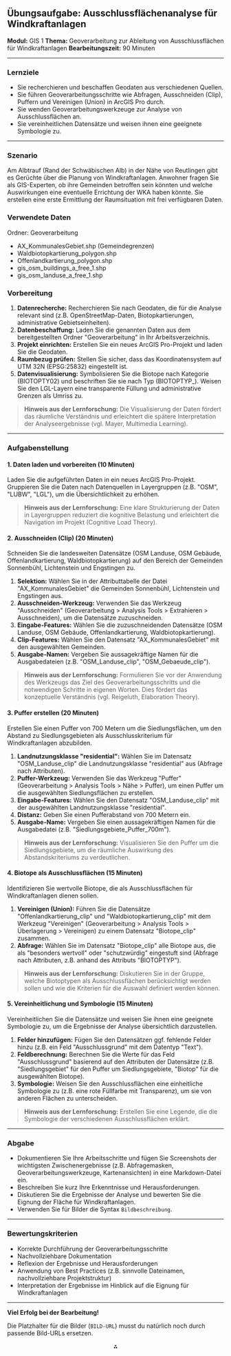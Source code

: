 ## Übungsaufgabe: Ausschlussflächenanalyse für Windkraftanlagen

**Modul:** GIS 1
**Thema:** Geoverarbeitung zur Ableitung von Ausschlussflächen für Windkraftanlagen
**Bearbeitungszeit:** 90 Minuten

---

### **Lernziele**

- Sie recherchieren und beschaffen Geodaten aus verschiedenen Quellen.
- Sie führen Geoverarbeitungsschritte wie Abfragen, Ausschneiden (Clip), Puffern und Vereinigen (Union) in ArcGIS Pro durch.
- Sie wenden Geoverarbeitungswerkzeuge zur Analyse von Ausschlussflächen an.
- Sie vereinheitlichen Datensätze und weisen ihnen eine geeignete Symbologie zu.

---

### **Szenario**

Am Albtrauf (Rand der Schwäbischen Alb) in der Nähe von Reutlingen gibt es Gerüchte über die Planung von Windkraftanlagen. Anwohner fragen Sie als GIS-Experten, ob ihre Gemeinden betroffen sein könnten und welche Auswirkungen eine eventuelle Errichtung der WKA haben könnte. Sie erstellen eine erste Ermittlung der Raumsituation mit frei verfügbaren Daten.

### **Verwendete Daten**

Ordner: Geoverarbeitung

* AX\_KommunalesGebiet.shp (Gemeindegrenzen)
* Waldbiotopkartierung\_polygon.shp
* Offenlandkartierung\_polygon.shp
* gis\_osm\_buildings\_a\_free\_1.shp
* gis\_osm\_landuse\_a\_free\_1.shp


### **Vorbereitung**

1. **Datenrecherche:**  Recherchieren Sie nach Geodaten, die für die Analyse relevant sind (z.B. OpenStreetMap-Daten, Biotopkartierungen, administrative Gebietseinheiten).
2. **Datenbeschaffung:** Laden Sie die genannten Daten aus dem bereitgestellten Ordner "Geoverarbeitung" in Ihr Arbeitsverzeichnis.
3. **Projekt einrichten:** Erstellen Sie ein neues ArcGIS Pro-Projekt und laden Sie die Geodaten.
4. **Raumbezug prüfen:** Stellen Sie sicher, dass das Koordinatensystem auf UTM 32N (EPSG:25832) eingestellt ist.
5. **Datenvisualisierung:**  Symbolisieren Sie die Biotope nach Kategorie (BIOTOPTY02) und beschriften Sie sie nach Typ (BIOTOPTYP\_). Weisen Sie den LGL-Layern eine transparente Füllung und administrative Grenzen als Umriss zu.

> **Hinweis aus der Lernforschung:** Die Visualisierung der Daten fördert das räumliche Verständnis und erleichtert die spätere Interpretation der Analyseergebnisse (vgl. Mayer, Multimedia Learning).

---

### **Aufgabenstellung**

#### **1.  Daten laden und vorbereiten (10 Minuten)**

Laden Sie die aufgeführten Daten in ein neues ArcGIS Pro-Projekt. Gruppieren Sie die Daten nach Datenquellen in Layergruppen (z.B. "OSM", "LUBW", "LGL"), um die Übersichtlichkeit zu erhöhen.

> **Hinweis aus der Lernforschung:** Eine klare Strukturierung der Daten in Layergruppen reduziert die kognitive Belastung und erleichtert die Navigation im Projekt (Cognitive Load Theory).

#### **2.  Ausschneiden (Clip) (20 Minuten)**

Schneiden Sie die landesweiten Datensätze (OSM Landuse, OSM Gebäude, Offenlandkartierung, Waldbiotopkartierung) auf den Bereich der Gemeinden Sonnenbühl, Lichtenstein und Engstingen zu.

1. **Selektion:** Wählen Sie in der Attributtabelle der Datei "AX\_KommunalesGebiet" die Gemeinden Sonnenbühl, Lichtenstein und Engstingen aus.
2. **Ausschneiden-Werkzeug:** Verwenden Sie das Werkzeug "Ausschneiden" (Geoverarbeitung > Analysis Tools > Extrahieren > Ausschneiden), um die Datensätze zuzuschneiden.
3. **Eingabe-Features:** Wählen Sie die zuzuschneidenden Datensätze (OSM Landuse, OSM Gebäude, Offenlandkartierung, Waldbiotopkartierung).
4. **Clip-Features:** Wählen Sie den Datensatz "AX\_KommunalesGebiet" mit den ausgewählten Gemeinden.
5. **Ausgabe-Namen:** Vergeben Sie aussagekräftige Namen für die Ausgabedateien (z.B. "OSM\_Landuse\_clip", "OSM\_Gebaeude\_clip").

> **Hinweis aus der Lernforschung:** Formulieren Sie vor der Anwendung des Werkzeugs das Ziel des Geoverarbeitungsschritts und die notwendigen Schritte in eigenen Worten. Dies fördert das konzeptuelle Verständnis (vgl. Reigeluth, Elaboration Theory).

#### **3.  Puffer erstellen (20 Minuten)**

Erstellen Sie einen Puffer von 700 Metern um die Siedlungsflächen, um den Abstand zu Siedlungsgebieten als Ausschlusskriterium für Windkraftanlagen abzubilden.

1. **Landnutzungsklasse "residential":** Wählen Sie im Datensatz "OSM\_Landuse\_clip" die Landnutzungsklasse "residential" aus (Abfrage nach Attributen).
2. **Puffer-Werkzeug:** Verwenden Sie das Werkzeug "Puffer" (Geoverarbeitung > Analysis Tools > Nähe > Puffer), um einen Puffer um die ausgewählten Siedlungsflächen zu erstellen.
3. **Eingabe-Features:** Wählen Sie den Datensatz "OSM\_Landuse\_clip" mit der ausgewählten Landnutzungsklasse "residential".
4. **Distanz:** Geben Sie einen Pufferabstand von 700 Metern ein.
5. **Ausgabe-Name:** Vergeben Sie einen aussagekräftigen Namen für die Ausgabedatei (z.B. "Siedlungsgebiete\_Puffer\_700m").

> **Hinweis aus der Lernforschung:** Visualisieren Sie den Puffer um die Siedlungsgebiete, um die räumliche Auswirkung des Abstandskriteriums zu verdeutlichen.

#### **4.  Biotope als Ausschlussflächen (15 Minuten)**

Identifizieren Sie wertvolle Biotope, die als Ausschlussflächen für Windkraftanlagen dienen sollen.

1. **Vereinigen (Union):** Führen Sie die Datensätze "Offenlandkartierung\_clip" und "Waldbiotopkartierung\_clip" mit dem Werkzeug "Vereinigen" (Geoverarbeitung > Analysis Tools > Überlagerung > Vereinigen) zu einem Datensatz "Biotope\_clip" zusammen.
2. **Abfrage:** Wählen Sie im Datensatz "Biotope\_clip" alle Biotope aus, die als "besonders wertvoll" oder "schutzwürdig" eingestuft sind (Abfrage nach Attributen, z.B. anhand des Attributs "BIOTOPTYP").

> **Hinweis aus der Lernforschung:** Diskutieren Sie in der Gruppe, welche Biotoptypen als Ausschlussflächen berücksichtigt werden sollen und wie die Kriterien für die Auswahl definiert werden können.

#### **5.  Vereinheitlichung und Symbologie (15 Minuten)**

Vereinheitlichen Sie die Datensätze und weisen Sie ihnen eine geeignete Symbologie zu, um die Ergebnisse der Analyse übersichtlich darzustellen.

1. **Felder hinzufügen:** Fügen Sie den Datensätzen ggf. fehlende Felder hinzu (z.B. ein Feld "Ausschlussgrund" mit dem Datentyp "Text").
2. **Feldberechnung:** Berechnen Sie die Werte für das Feld "Ausschlussgrund" basierend auf den Attributen der Datensätze (z.B. "Siedlungsgebiet" für den Puffer um Siedlungsgebiete, "Biotop" für die ausgewählten Biotope).
3. **Symbologie:** Weisen Sie den Ausschlussflächen eine einheitliche Symbologie zu (z.B. eine rote Füllfarbe mit Transparenz), um sie von anderen Flächen zu unterscheiden.

> **Hinweis aus der Lernforschung:** Erstellen Sie eine Legende, die die Symbologie der verschiedenen Ausschlussflächen erklärt.

---

### **Abgabe**

* Dokumentieren Sie Ihre Arbeitsschritte und fügen Sie Screenshots der wichtigsten Zwischenergebnisse (z.B. Abfragemasken, Geoverarbeitungswerkzeuge, Kartenansichten) in eine Markdown-Datei ein.
* Beschreiben Sie kurz Ihre Erkenntnisse und Herausforderungen.
* Diskutieren Sie die Ergebnisse der Analyse und bewerten Sie die Eignung der Fläche für Windkraftanlagen.
* Verwenden Sie für Bilder die Syntax `Bildbeschreibung`.

---

### **Bewertungskriterien**

* Korrekte Durchführung der Geoverarbeitungsschritte
* Nachvollziehbare Dokumentation
* Reflexion der Ergebnisse und Herausforderungen
* Anwendung von Best Practices (z.B. sinnvolle Dateinamen, nachvollziehbare Projektstruktur)
* Interpretation der Ergebnisse im Hinblick auf die Eignung für Windkraftanlagen

---

**Viel Erfolg bei der Bearbeitung!**

Die Platzhalter für die Bilder (`BILD-URL`) musst du natürlich noch durch passende Bild-URLs ersetzen.

<div style="text-align: center">⁂</div>

[^1]: https://ppl-ai-file-upload.s3.amazonaws.com/web/direct-files/62194985/c4dcf932-c4f6-43e0-8717-6dba3773b628/U_M1_05_Geoverarbeitung_20240506.pdf

